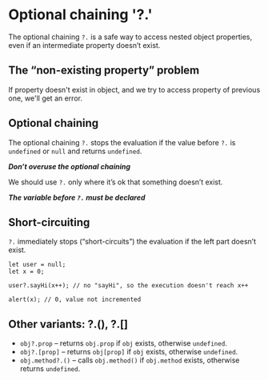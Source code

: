 # Optional chaining '?.'

The optional chaining `?.` is a safe way to access nested object properties, even if an intermediate property doesn’t exist.

## The “non-existing property” problem

If property doesn't exist in object, and we try to access property of previous one, we'll get an error.

## Optional chaining

The optional chaining `?.` stops the evaluation if the value before `?.` is `undefined` or `null` and returns `undefined`.

***Don’t overuse the optional chaining***

We should use `?.` only where it’s ok that something doesn’t exist.

***The variable before `?.` must be declared***

## Short-circuiting

`?.` immediately stops (“short-circuits”) the evaluation if the left part doesn’t exist.

```
let user = null;
let x = 0;

user?.sayHi(x++); // no "sayHi", so the execution doesn't reach x++

alert(x); // 0, value not incremented
```

## Other variants: ?.(), ?.[]

- `obj?.prop` – returns `obj.prop` if `obj` exists, otherwise `undefined`.
- `obj?.[prop]` – returns `obj[prop]` if `obj` exists, otherwise `undefined`.
- `obj.method?.()` – calls `obj.method()` if `obj.method` exists, otherwise returns `undefined`.

